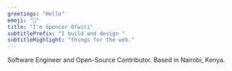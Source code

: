 ```yaml
---
greetings: "Hello"
emoji: "👋"
title: "I'm Spencer Ofwiti"
subtitlePrefix: "I build and design "
subtitleHighlight: "things for the web."
---
```


Software Engineer and Open-Source Contributor. Based in Nairobi, Kenya.
